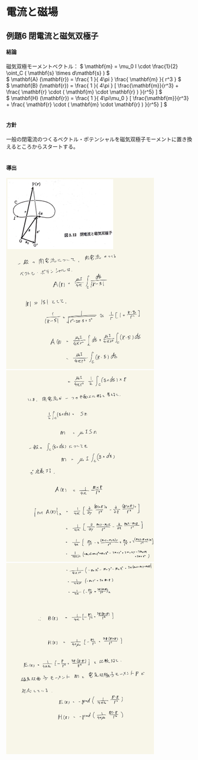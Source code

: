 <script type="text/javascript" async src="https://cdnjs.cloudflare.com/ajax/libs/mathjax/2.7.7/MathJax.js?config=TeX-MML-AM_CHTML">

</script>

<script type="text/x-mathjax-config">
 MathJax.Hub.Config({
 tex2jax: {
 inlineMath: [['$', '$'] ],
 displayMath: [ ['$$','$$'], ["\\[","\\]"] ]
 }
 });
</script>

# 電流と磁場
## 例題6 閉電流と磁気双極子

#### 結論

磁気双極モーメントベクトル： $ \mathbf{m} = \mu_0 I \cdot \frac{1}{2} \oint_C ( \mathbf{s} \times d\mathbf{s} ) $
<br>
$ \mathbf{A} (\mathbf{r}) = \frac{ 1 }{ 4\pi } \frac{ \mathbf{m} }{ r^3 } $
<br>
$ \mathbf{B} (\mathbf{r}) = \frac{ 1 }{ 4\pi } [ \frac{\mathbf{m}}{r^3} + \frac{ \mathbf{r} \cdot ( \mathbf{m} \cdot \mathbf{r} ) }{r^5} ] $
<br>
$ \mathbf{H} (\mathbf{r}) = \frac{ 1 }{ 4\pi\mu_0 } [ \frac{\mathbf{m}}{r^3} + \frac{ \mathbf{r} \cdot ( \mathbf{m} \cdot \mathbf{r} ) }{r^5} ] $
<br>
<br>

#### 方針
一般の閉電流のつくるベクトル・ポテンシャルを磁気双極子モーメントに置き換えるところからスタートする。
<br>
<br>

#### 導出

<img width="400" alt="ex-1" src="./images/ecmf-17.jpg">
<img width="400" alt="ex-1" src="./images/ecmf-18.jpg">
<img width="400" alt="ex-1" src="./images/ecmf-19.jpg">